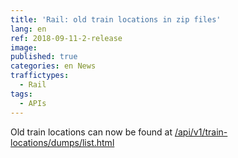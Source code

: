 ```yaml
---
title: 'Rail: old train locations in zip files'
lang: en
ref: 2018-09-11-2-release
image:
published: true
categories: en News
traffictypes:
  - Rail
tags:
  - APIs
---
```


Old train locations can now be found at [/api/v1/train-locations/dumps/list.html](https://rata.digitraffic.fi/api/v1/train-locations/dumps/list.html)
